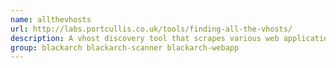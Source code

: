 ```yaml
---
name: allthevhosts
url: http://labs.portcullis.co.uk/tools/finding-all-the-vhosts/
description: A vhost discovery tool that scrapes various web applications.
group: blackarch blackarch-scanner blackarch-webapp
---
```

